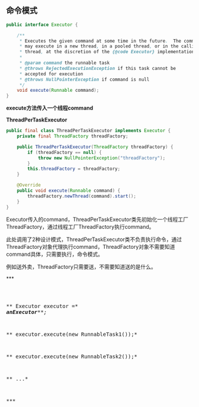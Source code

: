 ## 命令模式

```java
public interface Executor {

    /**
     * Executes the given command at some time in the future.  The command
     * may execute in a new thread, in a pooled thread, or in the calling
     * thread, at the discretion of the {@code Executor} implementation.
     *
     * @param command the runnable task
     * @throws RejectedExecutionException if this task cannot be
     * accepted for execution
     * @throws NullPointerException if command is null
     */
    void execute(Runnable command);
}
```

**execute方法传入一个线程command**

**ThreadPerTaskExecutor**

```java
public final class ThreadPerTaskExecutor implements Executor {
    private final ThreadFactory threadFactory;

    public ThreadPerTaskExecutor(ThreadFactory threadFactory) {
        if (threadFactory == null) {
            throw new NullPointerException("threadFactory");
        }
        this.threadFactory = threadFactory;
    }

    @Override
    public void execute(Runnable command) {
        threadFactory.newThread(command).start();
    }
}
```

Executor传入的command，ThreadPerTaskExecutor类先初始化一个线程工厂ThreadFactory，通过线程工厂ThreadFactory执行command。

此处调用了2种设计模式，ThreadPerTaskExecutor类不负责执行命令，通过ThreadFactory对象代理执行command，ThreadFactory对象不需要知道command具体，只需要执行，命令模式。

例如送外卖，ThreadFactory只需要送，不需要知道送的是什么。

*** *<pre>*

** Executor executor =* *<em>**anExecutor**</em>**;*

** executor.execute(new RunnableTask1());*

** executor.execute(new RunnableTask2());*

** ...*

*** *</pre>*
